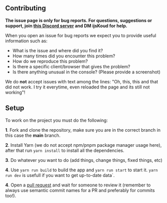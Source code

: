 ## Contributing

**The issue page is only for bug reports. For questions, suggestions or support, join [this Discord server](https://ijskoud.dev/discord) and DM ijsKoud for help.**

When you open an issue for bug reports we expect you to provide useful information such as:

-   What is the issue and where did you find it?
-   How many times did you encounter this problem?
-   How do we reproduce this problem?
-   Is there a specific client/browser that gives the problem?
-   Is there anything unusual in the console? (Please provide a screenshot)

We do **not** accept issues with text among the lines: "Oh, this, this and that did not work. I try it everytime, even reloaded the page and its still not working"!

## Setup

To work on the project you must do the following:

**1**. Fork and clone the repository, make sure you are in the correct branch in this case the **main** branch.

**2**. Install Yarn (we do not accept npm/pnpm package manager usage here), after that run `yarn install` to install all the dependencies.

**3**. Do whatever you want to do (add things, change things, fixed things, etc)

**4**. Use `yarn run build` to build the app and `yarn run start` to start it. `yarn run dev` is usefull if you want to get up-to-date data`.

**4**. Open a [pull request](/compare) and wait for someone to review it (remember to always use semantic commit names for a PR and preferably for commits too!).
